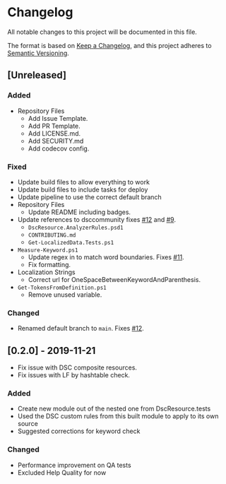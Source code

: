 # Changelog

All notable changes to this project will be documented in this file.

The format is based on [Keep a Changelog](https://keepachangelog.com/en/1.0.0/),
and this project adheres to [Semantic Versioning](https://semver.org/spec/v2.0.0.html).

## [Unreleased]

### Added

- Repository Files
  - Add Issue Template.
  - Add PR Template.
  - Add LICENSE.md.
  - Add SECURITY.md
  - Add codecov config.

### Fixed

- Update build files to allow everything to work
- Update build files to include tasks for deploy
- Update pipeline to use the correct default branch
- Repository Files
  - Update README including badges.
- Update references to dsccommunity fixes [#12](https://github.com/dsccommunity/DscResource.AnalyzerRules/issues/12)
and [#9](https://github.com/dsccommunity/DscResource.AnalyzerRules/issues/9).
  - `DscResource.AnalyzerRules.psd1`
  - `CONTRIBUTING.md`
  - `Get-LocalizedData.Tests.ps1`
- `Measure-Keyword.ps1`
  - Update regex in  to match word boundaries. Fixes [#11](https://github.com/dsccommunity/DscResource.AnalyzerRules/issues/11).
  - Fix formatting.
- Localization Strings
  - Correct url for OneSpaceBetweenKeywordAndParenthesis.
- `Get-TokensFromDefinition.ps1`
  - Remove unused variable.

### Changed

- Renamed default branch to `main`. Fixes [#12](https://github.com/dsccommunity/DscResource.AnalyzerRules/issues/22).

## [0.2.0] - 2019-11-21

- Fix issue with DSC composite resources.
- Fix issues with LF by hashtable check.

### Added

- Create new module out of the nested one from DscResource.tests
- Used the DSC custom rules from this built module to apply to its own source
- Suggested corrections for keyword check

### Changed

- Performance improvement on QA tests
- Excluded Help Quality for now
